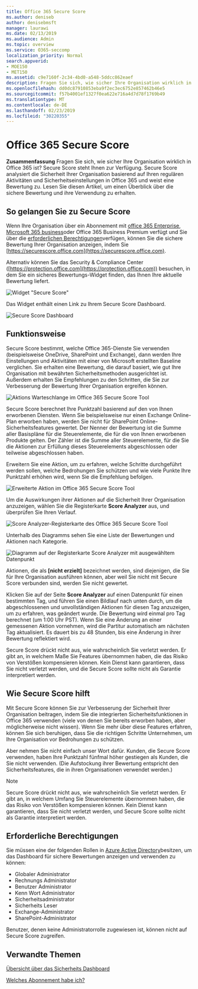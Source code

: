 ```yaml
---
title: Office 365 Secure Score
ms.author: deniseb
author: denisebmsft
manager: laurawi
ms.date: 02/13/2019
ms.audience: Admin
ms.topic: overview
ms.service: O365-seccomp
localization_priority: Normal
search.appverid:
- MOE150
- MET150
ms.assetid: c9e7160f-2c34-4bd0-a548-5ddcc862eaef
description: Fragen Sie sich, wie sicher Ihre Organisation wirklich in Office 365 ist? Secure Score steht Ihnen zur Verfügung. Secure Score analysiert die Sicherheit Ihrer Organisation basierend auf Ihren regulären Aktivitäten und Sicherheitseinstellungen in Office 365 und weist eine Bewertung zu.
ms.openlocfilehash: dd0dc87910853eba9f2ec3ec6752e857462b46e5
ms.sourcegitcommit: f57b4001ef1327f0ea622e716a4d7d78f1769b49
ms.translationtype: MT
ms.contentlocale: de-DE
ms.lasthandoff: 02/23/2019
ms.locfileid: "30220355"
---
```

# <a name="office-365-secure-score"></a>Office 365 Secure Score

**Zusammenfassung** Fragen Sie sich, wie sicher Ihre Organisation wirklich in Office 365 ist? Secure Score steht Ihnen zur Verfügung. Secure Score analysiert die Sicherheit Ihrer Organisation basierend auf Ihren regulären Aktivitäten und Sicherheitseinstellungen in Office 365 und weist eine Bewertung zu. Lesen Sie diesen Artikel, um einen Überblick über die sichere Bewertung und ihre Verwendung zu erhalten.
  
## <a name="how-to-get-to-secure-score"></a>So gelangen Sie zu Secure Score

Wenn Ihre Organisation über ein Abonnement mit [office 365 Enterprise](https://docs.microsoft.com/office365/enterprise/), [Microsoft 365 business](https://docs.microsoft.com/microsoft-365/business/)oder Office 365 Business Premium verfügt und Sie über die [erforderlichen Berechtigungen](#required-permissions)verfügen, können Sie die sichere Bewertung Ihrer Organisation anzeigen, indem Sie [https://securescore.office.com](https://securescore.office.com). 

Alternativ können Sie das Security & Compliance Center ([https://protection.office.com](https://protection.office.com)) besuchen, in dem Sie ein sicheres Bewertungs-Widget finden, das Ihnen Ihre aktuelle Bewertung liefert.

![Widget "Secure Score"](media/SecureScoreWidget-o365.png)

Das Widget enthält einen Link zu Ihrem Secure Score Dashboard.

![Secure Score Dashboard](media/SecureScore-WelcomeScreen.png)
  
## <a name="how-it-works"></a>Funktionsweise

Secure Score bestimmt, welche Office 365-Dienste Sie verwenden (beispielsweise OneDrive, SharePoint und Exchange), dann werden Ihre Einstellungen und Aktivitäten mit einer von Microsoft erstellten Baseline verglichen. Sie erhalten eine Bewertung, die darauf basiert, wie gut Ihre Organisation mit bewährten Sicherheitsmethoden ausgerichtet ist. Außerdem erhalten Sie Empfehlungen zu den Schritten, die Sie zur Verbesserung der Bewertung Ihrer Organisation ergreifen können. 
  
![Aktions Warteschlange im Office 365 Secure Score Tool](media/SecureScore-ActionsToTake.png)
  
Secure Score berechnet Ihre Punktzahl basierend auf den von Ihnen erworbenen Diensten. Wenn Sie beispielsweise nur einen Exchange Online-Plan erworben haben, werden Sie nicht für SharePoint Online-Sicherheitsfeatures gewertet. Der Nenner der Bewertung ist die Summe aller Basispläne für die Steuerelemente, die für die von Ihnen erworbenen Produkte gelten. Der Zähler ist die Summe aller Steuerelemente, für die Sie die Aktionen zur Erfüllung dieses Steuerelements abgeschlossen oder teilweise abgeschlossen haben.

Erweitern Sie eine Aktion, um zu erfahren, welche Schritte durchgeführt werden sollen, welche Bedrohungen Sie schützen und wie viele Punkte Ihre Punktzahl erhöhen wird, wenn Sie die Empfehlung befolgen.
  
![Erweiterte Aktion im Office 365 Secure Score Tool](media/SecureScore-DetailedActionToTake.png)
  
Um die Auswirkungen ihrer Aktionen auf die Sicherheit Ihrer Organisation anzuzeigen, wählen Sie die Registerkarte **Score Analyzer** aus, und überprüfen Sie Ihren Verlauf. 
  
![Score Analyzer-Registerkarte des Office 365 Secure Score Tool](media/SecureScore-ScoreAnalyzer-7days.png)
  
Unterhalb des Diagramms sehen Sie eine Liste der Bewertungen und Aktionen nach Kategorie. 
  
![Diagramm auf der Registerkarte Score Analyzer mit ausgewähltem Datenpunkt](media/SecureScore-Analyzer-breakdownbelowchart.png)
 
Aktionen, die als **[nicht erzielt]** bezeichnet werden, sind diejenigen, die Sie für Ihre Organisation ausführen können, aber weil Sie nicht mit Secure Score verbunden sind, werden Sie nicht gewertet.  

Klicken Sie auf der Seite **Score Analyzer** auf einen Datenpunkt für einen bestimmten Tag, und führen Sie einen Bildlauf nach unten durch, um die abgeschlossenen und unvollständigen Aktionen für diesen Tag anzuzeigen, um zu erfahren, was geändert wurde. Die Bewertung wird einmal pro Tag berechnet (um 1:00 Uhr PST). Wenn Sie eine Änderung an einer gemessenen Aktion vornehmen, wird die Partitur automatisch am nächsten Tag aktualisiert. Es dauert bis zu 48 Stunden, bis eine Änderung in ihrer Bewertung reflektiert wird.

Secure Score drückt nicht aus, wie wahrscheinlich Sie verletzt werden. Er gibt an, in welchem Maße Sie Features übernommen haben, die das Risiko von Verstößen kompensieren können. Kein Dienst kann garantieren, dass Sie nicht verletzt werden, und die Secure Score sollte nicht als Garantie interpretiert werden.
 
## <a name="how-secure-score-helps"></a>Wie Secure Score hilft

Mit Secure Score können Sie zur Verbesserung der Sicherheit Ihrer Organisation beitragen, indem Sie die integrierten Sicherheitsfunktionen in Office 365 verwenden (viele von denen Sie bereits erworben haben, aber möglicherweise nicht wissen). Wenn Sie mehr über diese Features erfahren, können Sie sich beruhigen, dass Sie die richtigen Schritte Unternehmen, um Ihre Organisation vor Bedrohungen zu schützen.
  
Aber nehmen Sie nicht einfach unser Wort dafür. Kunden, die Secure Score verwenden, haben Ihre Punktzahl fünfmal höher gestiegen als Kunden, die Sie nicht verwenden. (Die Aufstockung ihrer Bewertung entspricht den Sicherheitsfeatures, die in ihren Organisationen verwendet werden.)
  
> [!NOTE]
> Secure Score drückt nicht aus, wie wahrscheinlich Sie verletzt werden. Er gibt an, in welchem Umfang Sie Steuerelemente übernommen haben, die das Risiko von Verstößen kompensieren können. Kein Dienst kann garantieren, dass Sie nicht verletzt werden, und Secure Score sollte nicht als Garantie interpretiert werden. 
  
## <a name="required-permissions"></a>Erforderliche Berechtigungen

Sie müssen eine der folgenden Rollen in [Azure Active Directory](https://docs.microsoft.com/azure/active-directory/users-groups-roles/directory-assign-admin-roles#available-roles)besitzen, um das Dashboard für sichere Bewertungen anzeigen und verwenden zu können:
- Globaler Administrator
- Rechnungs Administrator
- Benutzer Administrator
- Kenn Wort Administrator
- Sicherheitsadministrator
- Sicherheits Leser
- Exchange-Administrator
- SharePoint-Administrator

 Benutzer, denen keine Administratorrolle zugewiesen ist, können nicht auf Secure Score zugreifen.

## <a name="related-topics"></a>Verwandte Themen

[Übersicht über das Sicherheits Dashboard](security-dashboard.md)

[Welches Abonnement habe ich?](https://docs.microsoft.com/office365/admin/admin-overview/what-subscription-do-i-have?view=o365-worldwide)
